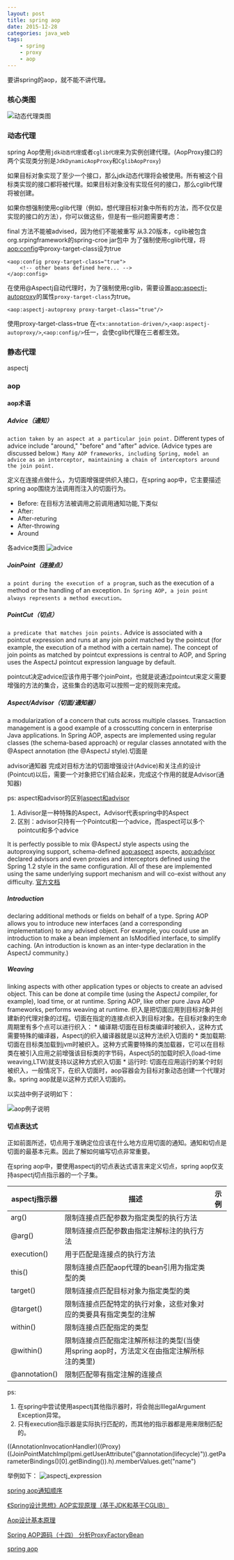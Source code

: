 ```yaml
---
layout: post
title: spring aop
date: 2015-12-28
categories: java_web
tags:
    - spring
    - proxy
    - aop
---
```


要讲spring的aop，就不能不讲代理。

### 核心类图

![动态代理类图](/images/java_web/spring_aop_proxy.png)

### 动态代理

spring Aop使用`jdk动态代理`或者`cglib代理`来为实例创建代理。(AopProxy接口的两个实现类分别是`JdkDynamicAopProxy`和`CglibAopProxy`)

如果目标对象实现了至少一个接口，那么jdk动态代理将会被使用。所有被这个目标类实现的接口都将被代理。如果目标对象没有实现任何的接口，那么cglib代理将被创建。

如果你想强制使用cglib代理（例如，想代理目标对象中所有的方法，而不仅仅是实现的接口的方法），你可以做这些，但是有一些问题需要考虑：

final 方法不能被advised，因为他们不能被重写
从3.20版本，cglib被包含org.srpingframework的spring-croe jar包中
为了强制使用cglib代理，将<aop:config>中proxy-target-class设为true

    <aop:config proxy-target-class="true">
        <!-- other beans defined here... -->
    </aop:config>

在使用@Aspectj自动代理时，为了强制使用cglib，需要设置<aop:aspectj-autoproxy>的属性`proxy-target-class`为true。

    <aop:aspectj-autoproxy proxy-target-class="true"/>

使用proxy-target-class=true 在`<tx:annotation-driven/>`,`<aop:aspectj-autoproxy/>`,`<aop:config/>`任一，会使cglib代理在三者都生效。

### 静态代理

aspectj

### aop

#### aop术语

##### ***Advice（通知）***

`action taken by an aspect at a particular join point.` Different types of advice include "around," "before" and "after" advice. (Advice types are discussed below.)` Many AOP frameworks, including Spring, model an advice as an interceptor, maintaining a chain of interceptors around the join point.`

定义在连接点做什么，为切面增强提供织入接口，在spring aop中，它主要描述spring aop围绕方法调用而注入的切面行为。

* Before: 在目标方法被调用之前调用通知功能,下类似
* After:
* After-returing
* After-throwing
* Around

各advice类图
![advice](/images/java_web/aop_advice.png)

##### ***JoinPoint（连接点）***

`a point during the execution of a program`, such as the execution of a method or the handling of an exception. `In Spring AOP, a join point always represents a method execution。`

##### ***PointCut（切点）***

`a predicate that matches join points.` Advice is associated with a pointcut expression and runs at any join point matched by the pointcut (for example, the execution of a method with a certain name). The concept of join points as matched by pointcut expressions is central to AOP, and Spring uses the AspectJ pointcut expression language by default.

pointcut决定advice应该作用于哪个joinPoint，也就是说通过pointcut来定义需要增强的方法的集合，这些集合的选取可以按照一定的规则来完成。

##### ***Aspect/Advisor（切面/通知器）***

a modularization of a concern that cuts across multiple classes. Transaction management is a good example of a crosscutting concern in enterprise Java applications. In Spring AOP, aspects are implemented using regular classes (the schema-based approach) or regular classes annotated with the @Aspect annotation (the @AspectJ style).切面是

advisor通知器 完成对目标方法的切面增强设计(Advice)和关注点的设计(Pointcut)以后，需要一个对象把它们结合起来，完成这个作用的就是Advisor(通知器)

ps: aspect和advisor的区别[aspect和advisor](http://www.iteye.com/problems/69785)

1. Adivisor是一种特殊的Aspect，Advisor代表spring中的Aspect
2. 区别：advisor只持有一个Pointcut和一个advice，而aspect可以多个pointcut和多个advice

It is perfectly possible to mix @AspectJ style aspects using the autoproxying support, schema-defined <aop:aspect> aspects, <aop:advisor> declared advisors and even proxies and interceptors defined using the Spring 1.2 style in the same configuration. All of these are implemented using the same underlying support mechanism and will co-exist without any difficulty. [官方文档](https://docs.spring.io/spring/docs/current/spring-framework-reference/html/aop.html#aop-mixing-styles)


##### ***Introduction***

declaring additional methods or fields on behalf of a type. Spring AOP allows you to introduce new interfaces (and a corresponding implementation) to any advised object. For example, you could use an introduction to make a bean implement an IsModified interface, to simplify caching. (An introduction is known as an inter-type declaration in the AspectJ community.)

##### ***Weaving***

linking aspects with other application types or objects to create an advised object. This can be done at compile time (using the AspectJ compiler, for example), load time, or at runtime. Spring AOP, like other pure Java AOP frameworks, performs weaving at runtime. 织入是把切面应用到目标对象并创建新的代理对象的过程。切面在指定的连接点织入到目标对象。在目标对象的生命周期里有多个点可以进行织入：
    * 编译期:切面在目标类编译时被织入，这种方式需要特殊的编译器，Aspectj的织入编译器就是以这种方法织入切面的
    * 类加载期: 切面在目标类加载到jvm时被织入。这种方式需要特殊的类加载器，它可以在目标类在被引入应用之前增强该目标类的字节码，Aspectj5的加载时织入(load-time weaving,LTW)就支持以这种方式织入切面
    * 运行时: 切面在应用运行的某个时刻被织入，一般情况下，在织入切面时，aop容器会为目标对象动态创建一个代理对象。spring aop就是以这种方式织入切面的。

以实战中例子说明如下：

![aop例子说明](/images/java_web/aop_action.png)

#### 切点表达式

正如前面所述，切点用于准确定位应该在什么地方应用切面的通知。通知和切点是切面的最基本元素。因此了解如何编写切点非常重要。

在spring aop中，要使用aspectj的切点表达式语言来定义切点，spring aop仅支持aspectj切点指示器的一个子集。

|aspectj指示器|描述|示例|
|-|-|-|
|arg()|限制连接点匹配参数为指定类型的执行方法||
|@arg()|限制连接点匹配参数由指定注解标注的执行方法||
|execution()|用于匹配是连接点的执行方法||
|this()|限制连接点匹配aop代理的bean引用为指定类型的类||
|target()|限制连接点匹配目标对象为指定类型的类||
|@target()|限制连接点匹配特定的执行对象，这些对象对应的类要具有指定类型的注解||
|within()|限制连接点匹配指定的类型||
|@within()|限制连接点匹配指定注解所标注的类型(当使用spring aop时，方法定义在由指定注解所标注的类里)||
|@annotation()|限制匹配带有指定注解的连接点||

ps:

1. 在spring中尝试使用aspectj其他指示器时，将会抛出IIlegalArgument Exception异常。
2. 只有execution指示器是实际执行匹配的，而其他的指示器都是用来限制匹配的。


((AnnotationInvocationHandler)((Proxy)((JoinPointMatchImpl)pmi.getUserAttribute("@annotation(lifecycle)")).getParameterBindings()[0].getBinding()).h).memberValues.get("name")

举例如下：
![aspectj_expression](/images/java_web/aspectj_expression.jpeg)

[spring aop通知顺序](http://www.uml.org.cn/sjms/201211023.asp)

[《Spring设计思想》AOP实现原理（基于JDK和基于CGLIB）](http://blog.csdn.net/luanlouis/article/details/51155821)

[Aop设计基本原理](http://blog.csdn.net/luanlouis/article/details/51095702)

[Spring AOP源码（十四） 分析ProxyFactoryBean](http://blog.csdn.net/linuu/article/details/50972036)

[spring aop](http://docs.spring.io/spring/docs/5.0.0.RC2/spring-framework-reference/core.html#aop)  
